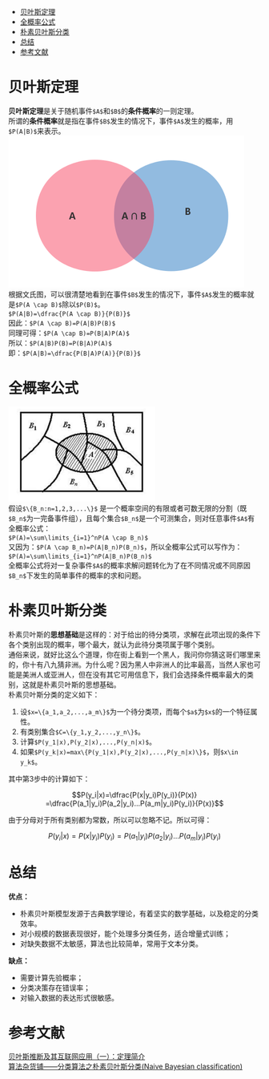 * [贝叶斯定理](#贝叶斯定理)
* [全概率公式](#全概率公式)
* [朴素贝叶斯分类](#朴素贝叶斯分类)
* [总结](#总结)
* [参考文献](#参考文献)

# 贝叶斯定理
**贝叶斯定理**是关于随机事件`$A$`和`$B$`的**条件概率**的一则定理。   
所谓的**条件概率**就是指在事件`$B$`发生的情况下，事件`$A$`发生的概率，用`$P(A|B)$`来表示。
![条件概率](https://raw.githubusercontent.com/Andr-Robot/iMarkdownPhotos/master/Res/tiaojiangailv.jpg)   
根据文氏图，可以很清楚地看到在事件`$B$`发生的情况下，事件`$A$`发生的概率就是`$P(A \cap B)$`除以`$P(B)$`。      
`$P(A|B)=\dfrac{P(A \cap B)}{P(B)}$`   
因此：`$P(A \cap B)=P(A|B)P(B)$`   
同理可得：`$P(A \cap B)=P(B|A)P(A)$`    
所以：`$P(A|B)P(B)=P(B|A)P(A)$`   
即：`$P(A|B)=\dfrac{P(B|A)P(A)}{P(B)}$`   
# 全概率公式
![全概率公式](https://raw.githubusercontent.com/Andr-Robot/iMarkdownPhotos/master/Res/view.jpg)    
假设`$\{B_n:n=1,2,3,...\}$` 是一个概率空间的有限或者可数无限的分割（既 `$B_n$`为一完备事件组），且每个集合`$B_n$`是一个可测集合，则对任意事件`$A$`有全概率公式：   
`$P(A)=\sum\limits_{i=1}^nP(A \cap B_n)$`   
又因为：`$P(A \cap B_n)=P(A|B_n)P(B_n)$`，所以全概率公式可以写作为：   
`$P(A)=\sum\limits_{i=1}^nP(A|B_n)P(B_n)$`   
全概率公式将对一复杂事件`$A$`的概率求解问题转化为了在不同情况或不同原因`$B_n$`下发生的简单事件的概率的求和问题。    
# 朴素贝叶斯分类
朴素贝叶斯的**思想基础**是这样的：对于给出的待分类项，求解在此项出现的条件下各个类别出现的概率，哪个最大，就认为此待分类项属于哪个类别。    
通俗来说，就好比这么个道理，你在街上看到一个黑人，我问你你猜这哥们哪里来的，你十有八九猜非洲。为什么呢？因为黑人中非洲人的比率最高，当然人家也可能是美洲人或亚洲人，但在没有其它可用信息下，我们会选择条件概率最大的类别，这就是朴素贝叶斯的思想基础。   
朴素贝叶斯分类的定义如下：   
1. 设`$x=\{a_1,a_2,...,a_m\}$`为一个待分类项，而每个`$a$`为`$x$`的一个特征属性。
2. 有类别集合`$C=\{y_1,y_2,...,y_n\}$`。
3. 计算`$P(y_1|x),P(y_2|x),...,P(y_n|x)$`。
4. 如果`$P(y_k|x)=max\{P(y_1|x),P(y_2|x),...,P(y_n|x)\}$`，则`$x\in y_k$`。

其中第3步中的计算如下：

```math
P(y_i|x)=\dfrac{P(x|y_i)P(y_i)}{P(x)}
=\dfrac{P(a_1|y_i)P(a_2|y_i)...P(a_m|y_i)P(y_i)}{P(x)}
```

由于分母对于所有类别都为常数，所以可以忽略不记。所以可得：   

```math
P(y_i|x)=P(x|y_i)P(y_i)=P(a_1|y_i)P(a_2|y_i)...P(a_m|y_i)P(y_i)
```

# 总结
**优点：**
- 朴素贝叶斯模型发源于古典数学理论，有着坚实的数学基础，以及稳定的分类效率。
- 对小规模的数据表现很好，能个处理多分类任务，适合增量式训练；
- 对缺失数据不太敏感，算法也比较简单，常用于文本分类。

**缺点：**
- 需要计算先验概率；
- 分类决策存在错误率；
- 对输入数据的表达形式很敏感。

# 参考文献
[贝叶斯推断及其互联网应用（一）：定理简介](http://www.ruanyifeng.com/blog/2011/08/bayesian_inference_part_one.html)   
[算法杂货铺——分类算法之朴素贝叶斯分类(Naive Bayesian classification)](https://www.cnblogs.com/leoo2sk/archive/2010/09/17/naive-bayesian-classifier.html)